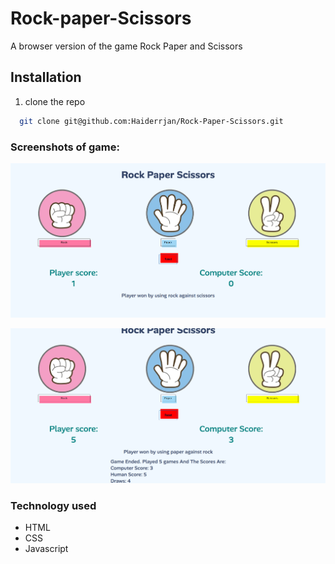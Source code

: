 
# Rock-paper-Scissors

A browser version of the game Rock Paper and Scissors

## Installation

1. clone the repo 

```bash
  git clone git@github.com:Haiderrjan/Rock-Paper-Scissors.git

```



### Screenshots of game:

![image](https://github.com/Haiderrjan/Rock-Paper-Scissors/blob/8c1a03bb237a7f1b54f728bf8f5b4dff90cda70b/img/rock-paper-scissors-screenshot-one.png)

![image](https://github.com/Haiderrjan/Rock-Paper-Scissors/blob/8c1a03bb237a7f1b54f728bf8f5b4dff90cda70b/img/rock-paper-scissors-screenshot-two.png)




### Technology used 

- HTML
- CSS
- Javascript

